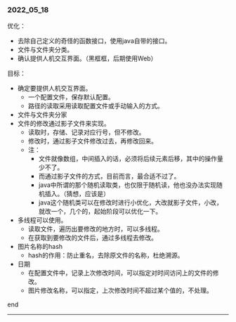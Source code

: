 
###  2022_05_18
优化：
* 去除自己定义的奇怪的函数接口，使用java自带的接口。
* 文件与文件夹分类。
* 确认提供人机交互界面。（黑框框，后期使用Web）

目标：
* 确定要提供人机交互界面。
    * 一个配置文件，保存默认配置。
    * 路径的读取采用读取配置文件或手动输入的方式。
* 文件与文件夹分家
* 文件的修改通过影子文件来实现。
    * 读取时，存储、记录对应行号，但不修改。
    * 修改时，通过影子文件修改过去，再修改回来。
    * 注：
        * 文件就像数组，中间插入的话，必须将后续元素后移，其中的操作量少不了。
        * 而通过影子文件的方式，目前而言，最合适不过了。
        * java中所谓的那个随机读取类，也仅限于随机读，他也没办法实现随机插入。（猜想，应该是）
        * java这个随机类可以在修改时进行小优化，大改就影子文件，小改，就改一个，几个的，起始阶段可以优化一下。
* 多线程可以使用。
    * 读取文件，遍历出要修改的地方时，可以多线程。
    * 在获取到要修改的文件后，通过多线程去修改。
* 图片名称的hash
    * hash的作用：防止重名，去除原文件的名称，杜绝溯源。
* 日期
    * 在配置文件中，记录上次修改时间，可以指定对时间访问上的文件的修改。
    * 图片修改名称，可以指定，上次修改时间不超过某个值的，不处理。

end
***

    